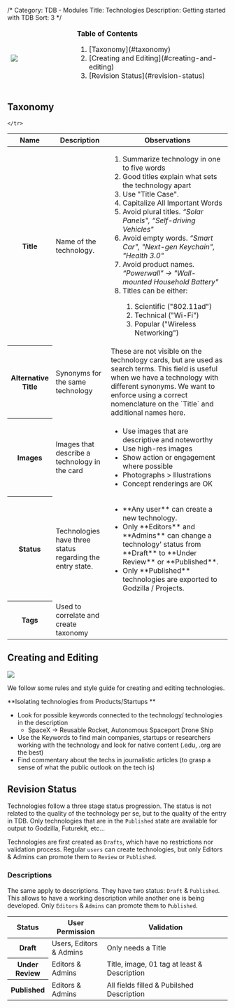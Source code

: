/*
Category: TDB - Modules
Title: Technologies
Description: Getting started with TDB
Sort: 3
*/


<table>
    <thead>
        <td width="30%"><img src="%image_url%/tdb_tech01.png" class="img-responsive"></td>
        <td>
            <strong>Table of Contents</strong>
            <ol>
                <li>[Taxonomy](#taxonomy)</li>
                <li>[Creating and Editing](#creating-and-editing)</li>
                <li>[Revision Status](#revision-status)</li>
            </ol>
        </td>
    </thead>
</table>



## Taxonomy

<table>
    <thead>
        <th width="15%">Name</th>
        <th width="25%">Description</th>
        <th>Observations</th>
    </thead>
    <tr>
        <th>Title</th>
        <td>Name of the technology.</td>
        <td>
            <ol>
                <li>Summarize technology in one to five words </li>
                <li>Good titles explain what sets the technology apart</li>
                <li>Use "Title Case".</li>
                <li>Capitalize All Important Words</li>
                <li> Avoid plural titles. <em>“Solar Panels", “Self-driving Vehicles"</em> </li>
                <li> Avoid empty words. <em>“Smart Car", "Next-gen Keychain", "Health 3.0"</em></li>
                <li>Avoid product names. <em>“Powerwall" → "Wall-mounted Household Battery"</em></li>
                <li>Titles can be either: </li>
                <ol>
                    <li>Scientific ("802.11ad")</li>
                    <li>Technical ("Wi-Fi") </li>
                    <li>Popular ("Wireless Networking")</li>
                </ol>
            </ol>
        </td>
    </tr>
    <tr>
        <th>Alternative Title</th>
        <td>Synonyms for the same technology</td>
        <td>These are not visible on the technology cards, but are used as search terms. This field is useful when we have a technology with different synonyms. We want to enforce using a correct nomenclature on the `Title` and additional names here.</td>
    </tr>
    <tr>
        <th>Images</th>
        <td>Images that describe a technology in the card</td>
        <td>
            <ul>
                <li>Use images that are descriptive and noteworthy</li>
                <li>Use high-res images </li>
                <li>Show action or engagement where possible</li>
                <li>Photographs > Illustrations</li>
                <li>Concept renderings are OK</li>
            </ul>
        </td>
    </tr>
    <tr>
        <th>Status</th>
        <td>Technologies have three status regarding the entry state.</td>
        <td>
            <ul>
                <li>**Any user** can create a new technology.</li>
                <li>Only **Editors** and **Admins** can change a technology' status from **Draft** to **Under Review** or **Published**.</li>
                <li> Only **Published** technologies are exported to Godzilla / Projects.</li>
            </ul>
        </td>
    </tr>
    <tr>
        <th>Tags</th>
        <td>Used to correlate and create taxonomy</td>
        <td></td>
        
    </tr>
</table>

## Creating and Editing


<img src="%image_url%/Screen Shot 2016-05-20 at 4.15.03 PM.png">


We follow some rules and style guide for creating and editing technologies.

**Isolating technologies from Products/Startups **

* Look for possible  keywords connected to the technology/ technologies in the description
  * SpaceX -> Reusable Rocket, Autonomous Spaceport Drone Ship
*  Use the Keywords to find main companies, startups or researchers working with the technology and look for native content (.edu, .org are the best) 
* Find commentary about the techs in journalistic articles (to grasp a sense of what the public outlook on the tech is)

## Revision Status

Technologies follow a three stage status progression. The status is not related to the quality of the technology per se, but to the quality of the entry in TDB. Only technologies that are in the `Published` state are available for output to Godzilla, Futurekit, etc…

Technologies are first created as `Drafts`, which have no restrictions nor validation process. Regular `users` can create technologies, but only Editors & Admins can promote them to `Review` or `Published`.

### Descriptions

The same apply to descriptions. They have two status: `Draft` & `Published`. This allows to have a working description while another one is being developed. Only `Editors` & `Admins` can promote them to `Published`.

<table>
    <thead>
        <th width="15%">Status</th>
        <th width="25%">User Permission</th>
        <th>Validation</th>
    </thead>
    <tr>
        <th>Draft</th>
        <td>Users, Editors & Admins</td>
        <td>Only needs a Title</td>
    </tr>
    <tr>
        <th>Under Review</th>
        <td>Editors & Admins</td>
        <td>Title, image, 01 tag at least & Description</td>
    </tr>
    <tr>
        <th>Published</th>
        <td>Editors & Admins</td>
        <td>All fields filled & Pubilshed Description</td>
    </tr>
</table>